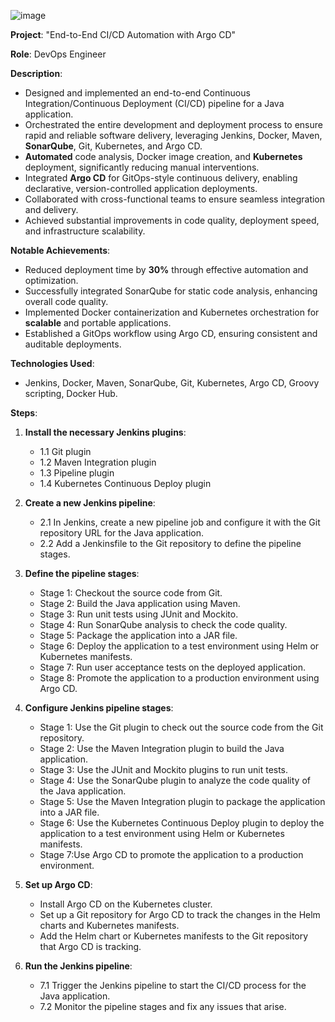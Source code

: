 ![image](https://github.com/harsh-learner/Project-End-to-End-CI-CD-Automation-with-Argo-CD-/assets/141729189/f2152725-fc45-4b64-8f8a-94407a97140b)













**Project**: "End-to-End CI/CD Automation with Argo CD"

**Role**: DevOps Engineer

**Description**:

- Designed and implemented an end-to-end Continuous Integration/Continuous Deployment (CI/CD) pipeline for a Java application.
- Orchestrated the entire development and deployment process to ensure rapid and reliable software delivery, leveraging Jenkins, Docker, Maven, **SonarQube**, Git, Kubernetes, and Argo CD.
- **Automated** code analysis, Docker image creation, and **Kubernetes** deployment, significantly reducing manual interventions.
- Integrated **Argo CD** for GitOps-style continuous delivery, enabling declarative, version-controlled application deployments.
- Collaborated with cross-functional teams to ensure seamless integration and delivery.
- Achieved substantial improvements in code quality, deployment speed, and infrastructure scalability.

**Notable Achievements**:
- Reduced deployment time by **30%** through effective automation and optimization.
- Successfully integrated SonarQube for static code analysis, enhancing overall code quality.
- Implemented Docker containerization and Kubernetes orchestration for **scalable** and portable applications.
- Established a GitOps workflow using Argo CD, ensuring consistent and auditable deployments.

**Technologies Used**:
- Jenkins, Docker, Maven, SonarQube, Git, Kubernetes, Argo CD, Groovy scripting, Docker Hub.


**Steps**:

1. **Install the necessary Jenkins plugins**:
   - 1.1 Git plugin
   - 1.2 Maven Integration plugin
   - 1.3 Pipeline plugin
   - 1.4 Kubernetes Continuous Deploy plugin

2. __Create a new Jenkins pipeline__:
   - 2.1 In Jenkins, create a new pipeline job and configure it with the Git repository URL for the Java application.
   - 2.2 Add a Jenkinsfile to the Git repository to define the pipeline stages.

3. __Define the pipeline stages__:
    - Stage 1: Checkout the source code from Git.
    - Stage 2: Build the Java application using Maven.
    - Stage 3: Run unit tests using JUnit and Mockito.
    - Stage 4: Run SonarQube analysis to check the code quality.
    - Stage 5: Package the application into a JAR file.
    - Stage 6: Deploy the application to a test environment using Helm or Kubernetes manifests.
    - Stage 7: Run user acceptance tests on the deployed application.
    - Stage 8: Promote the application to a production environment using Argo CD.

4. __Configure Jenkins pipeline stages__:
    - Stage 1: Use the Git plugin to check out the source code from the Git repository.
    - Stage 2: Use the Maven Integration plugin to build the Java application.
    - Stage 3: Use the JUnit and Mockito plugins to run unit tests.
    - Stage 4: Use the SonarQube plugin to analyze the code quality of the Java application.
    - Stage 5: Use the Maven Integration plugin to package the application into a JAR file.
    - Stage 6: Use the Kubernetes Continuous Deploy plugin to deploy the application to a test environment using Helm or Kubernetes manifests.
    - Stage 7:Use Argo CD to promote the application to a production environment.
    

5. __Set up Argo CD__:
    - Install Argo CD on the Kubernetes cluster.
    - Set up a Git repository for Argo CD to track the changes in the Helm charts and Kubernetes manifests.
    - Add the Helm chart or Kubernetes manifests to the Git repository that Argo CD is tracking.

6. __Run the Jenkins pipeline__:
   - 7.1 Trigger the Jenkins pipeline to start the CI/CD process for the Java application.
   - 7.2 Monitor the pipeline stages and fix any issues that arise.
